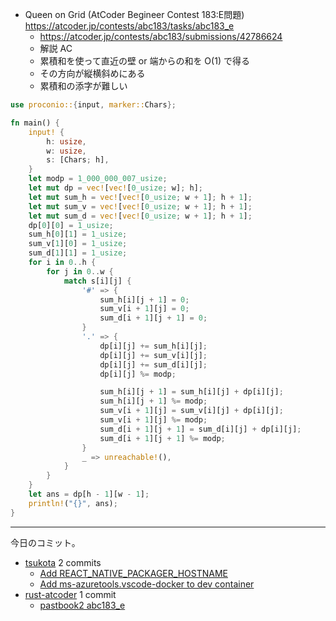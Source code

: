 - Queen on Grid (AtCoder Begineer Contest 183:E問題)
  <https://atcoder.jp/contests/abc183/tasks/abc183_e>
  - <https://atcoder.jp/contests/abc183/submissions/42786624>
  - 解説 AC
  - 累積和を使って直近の壁 or 端からの和を O(1) で得る
  - その方向が縦横斜めにある
  - 累積和の添字が難しい

```rust
use proconio::{input, marker::Chars};

fn main() {
    input! {
        h: usize,
        w: usize,
        s: [Chars; h],
    }
    let modp = 1_000_000_007_usize;
    let mut dp = vec![vec![0_usize; w]; h];
    let mut sum_h = vec![vec![0_usize; w + 1]; h + 1];
    let mut sum_v = vec![vec![0_usize; w + 1]; h + 1];
    let mut sum_d = vec![vec![0_usize; w + 1]; h + 1];
    dp[0][0] = 1_usize;
    sum_h[0][1] = 1_usize;
    sum_v[1][0] = 1_usize;
    sum_d[1][1] = 1_usize;
    for i in 0..h {
        for j in 0..w {
            match s[i][j] {
                '#' => {
                    sum_h[i][j + 1] = 0;
                    sum_v[i + 1][j] = 0;
                    sum_d[i + 1][j + 1] = 0;
                }
                '.' => {
                    dp[i][j] += sum_h[i][j];
                    dp[i][j] += sum_v[i][j];
                    dp[i][j] += sum_d[i][j];
                    dp[i][j] %= modp;

                    sum_h[i][j + 1] = sum_h[i][j] + dp[i][j];
                    sum_h[i][j + 1] %= modp;
                    sum_v[i + 1][j] = sum_v[i][j] + dp[i][j];
                    sum_v[i + 1][j] %= modp;
                    sum_d[i + 1][j + 1] = sum_d[i][j] + dp[i][j];
                    sum_d[i + 1][j + 1] %= modp;
                }
                _ => unreachable!(),
            }
        }
    }
    let ans = dp[h - 1][w - 1];
    println!("{}", ans);
}
```

---

今日のコミット。

- [tsukota](https://github.com/bouzuya/tsukota) 2 commits
  - [Add REACT_NATIVE_PACKAGER_HOSTNAME](https://github.com/bouzuya/tsukota/commit/35d12b4aefa78b8772b8c2dfe76301f0dc78e2a2)
  - [Add ms-azuretools.vscode-docker to dev container](https://github.com/bouzuya/tsukota/commit/40556429750d4d9c0c32db8c6c88cbdf2d24c820)
- [rust-atcoder](https://github.com/bouzuya/rust-atcoder) 1 commit
  - [pastbook2 abc183_e](https://github.com/bouzuya/rust-atcoder/commit/5d29cd8672689af40fc49b42908fdb19aa710567)
